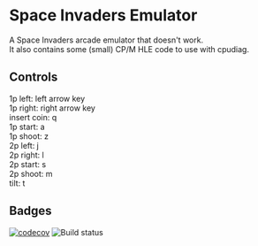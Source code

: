 # Space Invaders Emulator
 A Space Invaders arcade emulator that doesn't work.  
It also contains some (small) CP/M HLE code to use with cpudiag.
## Controls
1p left: left arrow key  
1p right: right arrow key  
insert coin: q  
1p start: a  
1p shoot: z  
2p left: j  
2p right: l  
2p start: s  
2p shoot: m  
tilt: t
## Badges
[![codecov](https://codecov.io/gh/OutRite/8080_emu/branch/main/graph/badge.svg?token=FRY8X3E1ML)](https://codecov.io/gh/OutRite/8080_emu) ![Build status](https://github.com/OutRite/8080_emu/actions/workflows/test.yml/badge.svg)
